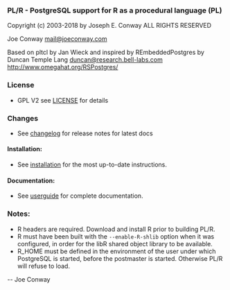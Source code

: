 
### PL/R - PostgreSQL support for R as a procedural language (PL)

 Copyright (c) 2003-2018 by Joseph E. Conway ALL RIGHTS RESERVED

 Joe Conway <mail@joeconway.com>

 Based on pltcl by Jan Wieck
 and inspired by REmbeddedPostgres by
 Duncan Temple Lang <duncan@research.bell-labs.com>
 http://www.omegahat.org/RSPostgres/

### License
- GPL V2 see [LICENSE](LICENSE) for details

### Changes
- See [changelog](CHANGELOG.md) for release notes for latest docs

#### Installation:
- See [installation](userguide.md#installation) for the most up-to-date instructions.

#### Documentation:
- See [userguide](userguide.md) for complete documentation.

### Notes:
 - R headers are required. Download and install R prior to building PL/R.
 - R must have been built with the ```--enable-R-shlib``` option when it was
      configured, in order for the libR shared object library to be available.
 - R_HOME must be defined in the environment of the user under which
      PostgreSQL is started, before the postmaster is started. Otherwise
      PL/R will refuse to load.

-- Joe Conway
